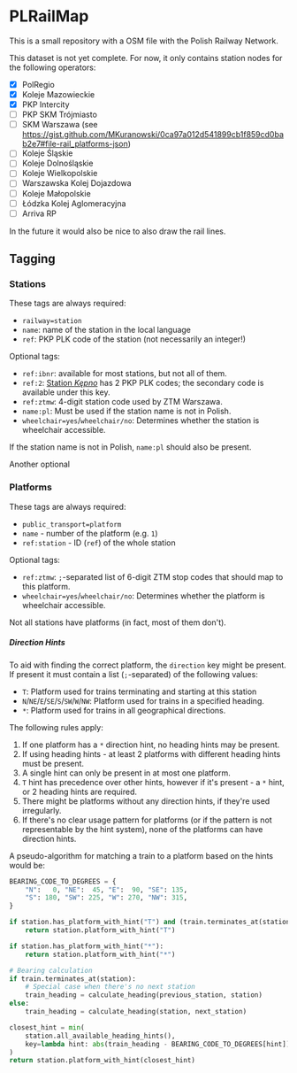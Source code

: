 PLRailMap
=========

This is a small repository with a OSM file with the Polish Railway Network.

This dataset is not yet complete. For now, it only contains station nodes for
the following operators:

- [x] PolRegio
- [x] Koleje Mazowieckie
- [x] PKP Intercity
- [ ] PKP SKM Trójmiasto
- [ ] SKM Warszawa (see <https://gist.github.com/MKuranowski/0ca97a012d541899cb1f859cd0bab2e7#file-rail_platforms-json>)
- [ ] Koleje Śląskie
- [ ] Koleje Dolnośląskie
- [ ] Koleje Wielkopolskie
- [ ] Warszawska Kolej Dojazdowa
- [ ] Koleje Małopolskie
- [ ] Łódzka Kolej Aglomeracyjna
- [ ] Arriva RP

In the future it would also be nice to also draw the rail lines.

Tagging
-------

### Stations

These tags are always required:
- `railway=station`
- `name`: name of the station in the local language
- `ref`: PKP PLK code of the station (not necessarily an integer!)

Optional tags:
- `ref:ibnr`: available for most stations, but not all of them.
- `ref:2`: [Station _Kępno_](https://www.openstreetmap.org/node/1508480102) has 2 PKP PLK codes;
    the secondary code is available under this key.
- `ref:ztmw`: 4-digit station code used by ZTM Warszawa.
- `name:pl`: Must be used if the station name is not in Polish.
- `wheelchair=yes`/`wheelchair/no`: Determines whether the station is wheelchair accessible.


If the station name is not in Polish, `name:pl` should also be present.

Another optional 

### Platforms

These tags are always required:
- `public_transport=platform`
- `name` - number of the platform (e.g. `1`)
- `ref:station` - ID (`ref`) of the whole station

Optional tags:
- `ref:ztmw`: `;`-separated list of 6-digit ZTM stop codes that should map to this platform.
- `wheelchair=yes`/`wheelchair/no`: Determines whether the platform is wheelchair accessible.

Not all stations have platforms (in fact, most of them don't).

##### Direction Hints

To aid with finding the correct platform, the `direction` key might be present.
If present it must contain a list (`;`-separated) of the following values:
- `T`: Platform used for trains terminating and starting at this station
- `N`/`NE`/`E`/`SE`/`S`/`SW`/`W`/`NW`:
    Platform used for trains in a specified heading.
- `*`:
    Platform used for trains in all geographical directions.

The following rules apply:

1. If one platform has a `*` direction hint, no heading hints may be present.
2. If using heading hints - at least 2 platforms with different heading hints must be present.
3. A single hint can only be present in at most one platform.
4. `T` hint has precedence over other hints, however if it's present - a `*` hint, or
    2 heading hints are required.
5. There might be platforms without any direction hints, if they're used irregularly.
6. If there's no clear usage pattern for platforms (or if the pattern is not representable by the hint system),
    none of the platforms can have direction hints.

A pseudo-algorithm for matching a train to a platform based on the hints would be:

```py
BEARING_CODE_TO_DEGREES = {
    "N":   0, "NE":  45, "E":  90, "SE": 135,
    "S": 180, "SW": 225, "W": 270, "NW": 315,
}

if station.has_platform_with_hint("T") and (train.terminates_at(station) or train.starts_at(station)):
    return station.platform_with_hint("T")

if station.has_platform_with_hint("*"):
    return station.platform_with_hint("*")

# Bearing calculation
if train.terminates_at(station):
    # Special case when there's no next station
    train_heading = calculate_heading(previous_station, station)
else:
    train_heading = calculate_heading(station, next_station)

closest_hint = min(
    station.all_available_heading_hints(),
    key=lambda hint: abs(train_heading - BEARING_CODE_TO_DEGREES[hint]),
)
return station.platform_with_hint(closest_hint)
```
